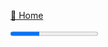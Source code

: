 [🏡 Home](../README.md)

<progress value="4" max="12" />

# Query Supabase Data from Remix

TODO!

[👉 Next lesson](./05-add-client-auth.md)

---

Enjoyed the course? Follow me on [Twitter](https://twitter.com/jonmeyers_io) and subscribe to my [YouTube channel](https://www.youtube.com/jonmeyers).
